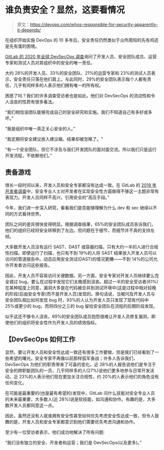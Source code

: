 # 谁负责安全？显然，这要看情况

> 原文：<https://devops.com/whos-responsible-for-security-apparently-it-depends/>

在组织开始实施 DevOps 的 10 多年后，安全责任仍然类似于众所周知的先有鸡还是先有蛋的困境。

[GitLab 的 2020 年全球 DevSecOps 调查](https://about.gitlab.com/developer-survey/)询问了开发人员、安全团队成员、运营专家和测试人员对其组织中的安全的唯一责任。

大约 28%的开发人员、33%的安全团队、21%的运营专家和 23%的测试人员表示，安全责任只落在他们肩上。与此同时，29%的安全团队表示每个人都有责任，几乎有同样多的人表示他们拥有唯一的所有权。

困惑了吗？我们的许多调查受访者也是如此，他们对 DevSecOps 的流动性和令人沮丧的性质有很多看法。

“我们相信该团队能够完成自己的安全研究和实施。我们不知道自己有多好或多坏。”

“我是组织中唯一真正关心安全的人。”

“我定期将安全建议放入建议箱，结果却被忽略了。"

“有一个安全团队，但它不涉及与我们开发团队的面对面交流。所以我们只是运行开发流程，不依赖他们。”

## **责备游戏**

很长一段时间以来，开发人员和安全专家都没有达成一致。在 GitLab 的 [2019 年开发者调查](https://about.gitlab.com/blog/2019/07/15/global-developer-report/)中，安全专业人士对开发者在实现安全性方面做得不够这一主题非常有表现力。开发人员同样不高兴，引用安全的“高压手段。”

今年，我们进一步深入研究，看看我们是否能够理解为什么 dev 和 sec 继续以不同的方式看待世界。

团队之间的差异很快变得明显。根据调查结果，65%的安全团队成员告诉我们，他们的组织已经将安全转移到了左边。但问题在于细节，而细节并不真的支持左倾。

大多数开发人员没有运行 SAST、DAST 或容器扫描，只有大约一半的人进行合规性扫描。即使运行了扫描，也只有不到 19%的人将 SAST 结果放入开发人员可以访问的管道报告中。动态应用安全测试(DAST)的情况更糟——不到 14%的公司允许开发者访问这些报告。

因此，开发人员不容易访问关键数据。另一方面，安全专家对开发人员继续要么完全错过 bug，要么在过程中发现它们太晚感到沮丧。超过一半的安全受访者(61%)在某种程度上同意，漏洞大多是在代码被合并到测试环境中(这是过程中相对较晚的阶段)后由安全专家(而不是开发人员)发现的。换句话说，当被问及开发人员与安全团队相比如何发现 bug 时，93%的人认为开发人员只发现了现有代码中 25%或更少的 bug，而将四分之三的 bug 留给安全团队在流程的后期阶段发现。

似乎这还不够令人沮丧，69%的安全团队成员抱怨很难让开发人员修复漏洞，即使他们的组织将安全性作为开发人员的绩效指标。

## 【DevSecOps 如何工作

显然，要让开发人员和安全性达成一致还有很多工作要做，但是我们已经看到了一些希望的曙光。安全专家不再像以前那样孤军奋战；许多人告诉我们，DevSecOps 为他们的职责带来了可喜的变化。近 28%的人报告说他们是专注于安全的跨职能团队的一员，几乎同样多的人(27%)说他们更多地参与日常开发活动。近 23%的人表示他们现在更加关注合规性，约 20%的人表示他们的角色没有任何变化。

在可能是最重要的(也是最有希望的)发现中，GitLab 问什么技能对安全专业人员的未来最重要，大多数人(近 28%)说是软技能，如沟通和协作。有趣的是，大多数开发人员都同意这一点。

因此，虽然还没有人就谁拥有安全性甚至如何优先考虑安全性达成一致，但令人鼓舞的是，开发人员和安全专家都意识到他们需要优先考虑沟通和协作。

至少有一位受访者表示，他们成功地解决了所有问题:

“我们没有独立的安全、开发者和运营；我们是 DevSecOps(以及更多)。”